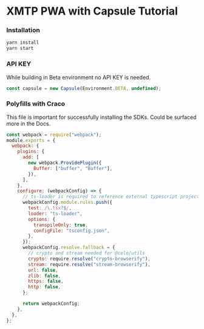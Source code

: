 # XMTP PWA with Capsule Tutorial

### Installation

```bash
yarn install
yarn start
```

### API KEY

While building in Beta environment no API KEY is needed.

```jsx
const capsule = new Capsule(Environment.BETA, undefined);
```

### Polyfills with Craco

This file is important for successfully installing the SDKs. Could be surfaced more in the Docs.

```jsx
const webpack = require("webpack");
module.exports = {
  webpack: {
    plugins: {
      add: [
        new webpack.ProvidePlugin({
          Buffer: ["buffer", "Buffer"],
        }),
      ],
    },
    configure: (webpackConfig) => {
      // ts-loader is required to reference external typescript projects/files (non-transpiled)
      webpackConfig.module.rules.push({
        test: /\.tsx?$/,
        loader: "ts-loader",
        options: {
          transpileOnly: true,
          configFile: "tsconfig.json",
        },
      });
      webpackConfig.resolve.fallback = {
        // crypto and stream needed for @celo/utils
        crypto: require.resolve("crypto-browserify"),
        stream: require.resolve("stream-browserify"),
        url: false,
        zlib: false,
        https: false,
        http: false,
      };

      return webpackConfig;
    },
  },
};
```
